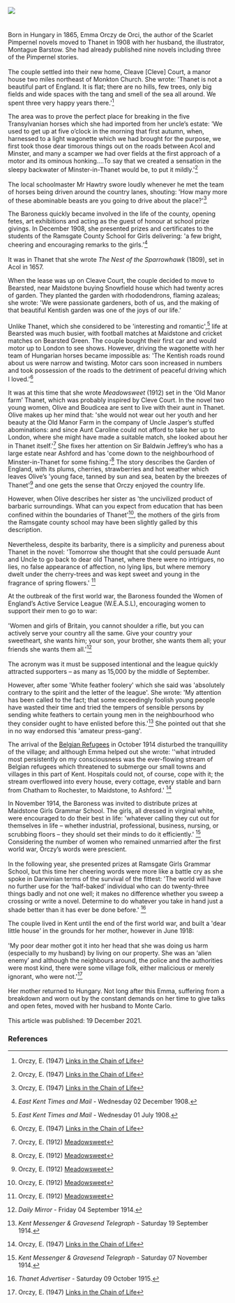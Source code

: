 <a href="https://www.kent-maps.online"><img src="https://www.kent-maps.online/juncture/ve-button.png"></a>

<param ve-config title="Baroness Emmuska Orczy (1865-1947)" author="Michelle Crowther" layout="vtl" banner="https://raw.githubusercontent.com/kent-map/images/main/banners/20c.jpg" description="Michelle Crowther explores the Kent decade 1908-18 of Hungarian Baroness Emma Orczy, author of the Scarlet Pimpernel stories.">

<!-- Historical map layers -->
<param ve-map-layer active allmaps allmaps-id="121dee41dae035be" title="Bartholomew Kent 1919">

#

Born in Hungary in 1865, Emma Orczy de Orci, the author of the Scarlet Pimpernel novels moved to Thanet in 1908 with her husband, the illustrator, Montague Barstow. She had already published nine novels including three of the Pimpernel stories. 
<br><br>
The couple settled into their new home, Cleave [Cleve] Court, a manor house two miles northeast of Monkton Church. She wrote: 'Thanet is not a beautiful part of England. It is flat; there are no hills, few trees, only big fields and wide spaces with the tang and smell of the sea all around. We spent three very happy years there.'[^ref1]   
<param ve-image url="https://upload.wikimedia.org/wikipedia/commons/8/81/Baroness_Emma_Orczy_%28Bassano%29.jpg"  label="Baroness Emma Orczy" attribution="Bassano Ltd, Public domain, via Wikimedia Commons">
<param ve-entity eid="Q590422" aliases="Isle of Thanet">
<param ve-entity eid="Q1917280" aliases="Monkton">
<!-- Base map centred on Nash Court -->
<param ve-map center="Q26386990" zoom="12.5">

The area was to prove the perfect place for breaking in the five Transylvanian horses which she had imported from her uncle’s estate: 'We used to get up at five o’clock in the morning that first autumn, when, harnessed to a light wagonette which we had brought for the purpose, we first took those dear timorous things out on the roads between Acol and Minster, and many a scamper we had over fields at the first approach of a motor and its ominous honking….To say that we created a sensation in the sleepy backwater of Minster-in-Thanet would be, to put it mildly.'[^ref2]   
<br>
The local schoolmaster Mr Hawtry swore loudly whenever he met the team of horses being driven around the country lanes, shouting: 'How many more of these abominable beasts are you going to drive about the place?'[^ref3]   
<param ve-image url="https://upload.wikimedia.org/wikipedia/commons/6/66/Minster-in-Thanet%2C_Kent_02.jpg" label="Minster in Thanet, Kent" attribution="Simon Burchell, CC BY-SA 4.0, via Wikimedia Commons">
<param ve-entity eid="Q2404354" aliases="Acol">
<param ve-entity eid="Q9033431" aliases="Minster">
<!-- Base map centred on Nash Court -->
<param ve-map center="Q26386990" zoom="12.5">

The Baroness quickly became involved in the life of the county, opening fetes, art exhibitions and acting as the guest of honour at school prize givings. In December 1908, she presented prizes and certificates to the students of the Ramsgate County School for Girls delivering: 'a few bright, cheering and encouraging remarks to the girls.'[^ref4]
<br><br>
It was in Thanet that she wrote _The Nest of the Sparrowhawk_ (1809), set in Acol in 1657.    
<param ve-image url="https://stor.artstor.org/stor/7d4c5d4c-62c0-40e9-a900-3b7400521033" label="Ramsgate Commemorative Map 1884-1934">
<param ve-entity eid="Q736439" aliases="Ramsgate">
<param ve-entity eid="Q2404354" aliases="Acol">
<!-- Base map centred on Nash Court -->
<param ve-map center="Q26386990" zoom="12.5">

When the lease was up on Cleave Court, the couple decided to move to Bearsted, near Maidstone buying Snowfield house which had twenty acres of garden. They planted the garden with rhododendrons, flaming azaleas; she wrote: 'We were passionate gardeners, both of us, and the making of that beautiful Kentish garden was one of the joys of our life.' 
<br><br>
Unlike Thanet, which she considered to be 'interesting and romantic',[^ref5] life at Bearsted was much busier, with football matches at Maidstone and cricket matches on Bearsted Green. The couple bought their first car and would motor up to London to see shows.  However, driving the wagonette with her team of Hungarian horses became impossible as: 'The Kentish roads round about us were narrow and twisting. Motor cars soon increased in numbers and took possession of the roads to the detriment of peaceful driving which I loved.'[^ref6]
<param ve-image url="https://upload.wikimedia.org/wikipedia/commons/3/3f/Looking_over_Bearsted_Pond_towards_Bearsted_Green_-_geograph.org.uk_-_245781.jpg" label="Bearsted Pond towards Bearsted Green" attribution="Philip Frith / Looking over Bearsted Pond towards Bearsted Green">
<param ve-entity eid="Q213180" aliases="Maidstone">
<param ve-entity eid="Q2065577" aliases="Bearsted">
<!-- Base map centred on Maidstone -->
<param ve-map center="Q213180" zoom="12.5">

It was at this time that she wrote _Meadowsweet_ (1912) set in the ‘Old Manor farm’ Thanet, which was probably inspired by Cleve Court. In the novel two young women, Olive and Boudicea are sent to live with their aunt in Thanet. Olive makes up her mind that: 'she would not wear out her youth and her beauty at the Old Manor Farm in the company of Uncle Jasper’s stuffed abominations: and since Aunt Caroline could not afford to take her up to London, where she might have made a suitable match, she looked about her in Thanet itself.'[^ref7] She fixes her attention on Sir Baldwin Jeffrey’s who has a large estate near Ashford and has 'come down to the neighbourhood of Minster-in-Thanet for some fishing.'[^ref8] The story describes the Garden of England, with its plums, cherries, strawberries and hot weather which leaves Olive’s 'young face, tanned by sun and sea, beaten by the breezes of Thanet'[^ref9] and one gets the sense that Orczy enjoyed the country life.   
<param ve-image url="https://upload.wikimedia.org/wikipedia/commons/f/fe/The_Church_of_St._Mary_Magdelene%2C_Monkton%2C_Kent_-_geograph.org.uk_-_493855.jpg" label="Church of St Mary Magdelene, Monkton, Kent" attribution="david mills, CC BY-SA 2.0, via Wikimedia Commons">
<param ve-entity eid="Q590422" aliases="Isle of Thanet">
<param ve-entity eid="Q1917280" aliases="Monkton">
<!-- Base map centred on Monkton -->
<param ve-map center="Q1917280" zoom="12.5">

However, when Olive describes her sister as 'the uncivilized product of barbaric surroundings. What can you expect from education that has been confined within the boundaries of Thanet'[^ref10], the mothers of the girls from the Ramsgate county school may have been slightly galled by this description.
<br><br>
Nevertheless, despite its barbarity, there is a simplicity and pureness about Thanet in the novel: 'Tomorrow she thought that she could persuade Aunt and Uncle to go back to dear old Thanet, where there were no intrigues, no lies, no false appearance of affection, no lying lips, but where memory dwelt under the cherry-trees and was kept sweet and young in the fragrance of spring flowers.' [^ref11]
<param ve-image url="https://upload.wikimedia.org/wikipedia/commons/9/9d/Cherry_Blossom_-_geograph.org.uk_-_418920.jpg" label="Cherry Blossom" attribution="Colin Smith / Cherry Blossom">

At the outbreak of the first world war, the Baroness founded the Women of England’s Active Service League (W.E.A.S.L), encouraging women to support their men to go to war:
<br><br>
'Women and girls of Britain, you cannot shoulder a rifle, but you can actively serve your country all the same. Give your country your sweetheart, she wants him; your son, your brother, she wants them all; your friends she wants them all.'[^ref12]
<br><br>
The acronym was it must be supposed intentional and the league quickly attracted supporters – as many as 15,000 by the middle of September. 
<param ve-image url="https://upload.wikimedia.org/wikipedia/commons/e/e4/7_Collection_Eybl_Great_Britain_-_E._Kealey_-_Women_of_Britain_say_%E2%80%93_GO.jpg" label="Women of Britain say 'Go!', 1915" attribution="Eybl, Plakatmuseum Wien/Wikimedia Commons">

However, after some 'White feather foolery' which she said was 'absolutely contrary to the spirit and the letter of the league'. She wrote: 'My attention has been called to the fact; that some exceedingly foolish young people have wasted their time and tried the tempers of sensible persons by sending white feathers to certain young men in the neighbourhood who they consider ought to have enlisted before this.'[^ref13] She pointed out that she in no way endorsed this 'amateur press-gang'. 
<param ve-image url="https://raw.githubusercontent.com/kent-map/images/main/20c/Feather_1228678_1920.jpg" label="White Feather"  atribution="Image by Myriams-Fotos from Pixabay">

The arrival of the [Belgian Refugees](/20c-belgian-refugees/) in October 1914 disturbed the tranquillity of the village; and although Emma helped out she wrote: ''what intruded most persistently on my consciousness was the ever-flowing stream of Belgian refugees which threatened to submerge our small towns and villages in this part of Kent. Hospitals could not, of course, cope with it; the stream overflowed into every house, every cottage, every stable and barn from Chatham to Rochester, to Maidstone, to Ashford.' [^ref14] 
<param ve-image url="https://raw.githubusercontent.com/kent-map/images/main/20c/Arrival_of_Belgians_FMuseum.jpg" label="Belgian Refugees" attribution="Folkestone Museum">

In November 1914, the Baroness was invited to distribute prizes at Maidstone Girls Grammar School. The girls, all dressed in virginal white, were encouraged to do their best in life: 'whatever calling they cut out for themselves in life – whether industrial, professional, business, nursing, or scrubbing floors – they should set their minds to do it efficiently.' [^ref15] Considering the number of women who remained unmarried after the first world war, Orczy’s words were prescient.
<br><br>
In the following year, she presented prizes at Ramsgate Girls Grammar School, but this time her cheering words were more like a battle cry as she spoke in Darwinian terms of the survival of the fittest: 'The world will have no further use for the ‘half-baked’ individual who can do twenty-three things badly and not one well; it makes no difference whether you sweep a crossing or write a novel. Determine to do whatever you take in hand just a shade better than it has ever be done before.' [^ref16] 
<param ve-image url="https://stor.artstor.org/stor/3e492cf1-989d-4c1d-9cda-e61b89ed1677" label="Maidstone Grammar School for Girls at Albion Place" attribution="By kind permission of Maidstone Grammar School for Girls">
<param ve-entity eid="Q213180" aliases="Maidstone">
<param ve-entity eid="Q725261" aiases="Ashford">
<!-- Base map centred on Maidstone -->
<param ve-map center="Q213180" zoom="10">

The couple lived in Kent until the end of the first world war, and built a 'dear little house' in the grounds for her mother, however in June 1918: 
<br><br>
'My poor dear mother got it into her head that she was doing us harm (especially to my husband) by living on our property. She was an ‘alien enemy’ and although the neighbours around, the police and the authorities were most kind, there were some village folk, either malicious or merely ignorant, who were not.'[^ref17]  
<br>
Her mother returned to Hungary. Not long after this Emma, suffering from a breakdown and worn out by the constant demands on her time to give talks and open fetes, moved with her husband to Monte Carlo. 
<br><br>
This article was published: 19 December 2021.
<param ve-image url="https://upload.wikimedia.org/wikipedia/commons/0/05/Ca._1914_World_War_I_propaganda%2C_pictorial_map_of_the_British_Isles.jpg" label="World War One Propaganda" attribution="Unknown author, Public domain, via Wikimedia Commons">

### References

[^ref1]: Orczy, E. (1947) [Links in the Chain of Life](http://gutenberg.net.au/ebooks20/2000341h.html)   
[^ref2]: Orczy, E. (1947) [Links in the Chain of Life](http://gutenberg.net.au/ebooks20/2000341h.html)   
[^ref3]: Orczy, E. (1947) [Links in the Chain of Life](http://gutenberg.net.au/ebooks20/2000341h.html)   
[^ref4]: _East Kent Times and Mail_ - Wednesday 02 December 1908.   
[^ref5]: _East Kent Times and Mail_ - Wednesday 01 July 1908.   
[^ref6]: Orczy, E. (1947) [Links in the Chain of Life](http://gutenberg.net.au/ebooks20/2000341h.html)   
[^ref7]: Orczy, E. (1912) [Meadowsweet](https://archive.org/details/meadowsweet00orcziala?ref=ol&view=theater)   
[^ref8]: Orczy, E. (1912) [Meadowsweet](https://archive.org/details/meadowsweet00orcziala?ref=ol&view=theater)   
[^ref9]: Orczy, E. (1912) [Meadowsweet](https://archive.org/details/meadowsweet00orcziala?ref=ol&view=theater)   
[^ref10]: Orczy, E. (1912) [Meadowsweet](https://archive.org/details/meadowsweet00orcziala?ref=ol&view=theater)   
[^ref11]: Orczy, E. (1912) [Meadowsweet](https://archive.org/details/meadowsweet00orcziala?ref=ol&view=theater)   
[^ref12]: _Daily Mirror_ - Friday 04 September 1914.   
[^ref13]: _Kent Messenger & Gravesend Telegraph_ - Saturday 19 September 1914.   
[^ref14]: Orczy, E. (1947) [Links in the Chain of Life](http://gutenberg.net.au/ebooks20/2000341h.html)   
[^ref15]: _Kent Messenger & Gravesend Telegraph_ - Saturday 07 November 1914.      
[^ref16]: _Thanet Advertiser_ - Saturday 09 October 1915.   
[^ref17]: Orczy, E. (1947) [Links in the Chain of Life](http://gutenberg.net.au/ebooks20/2000341h.html)   


